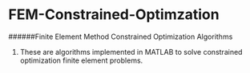 # FEM-Constrained-Optimzation
######Finite Element Method Constrained Optimization Algorithms
1. These are algorithms implemented in MATLAB to solve constrained optimization finite element problems.
